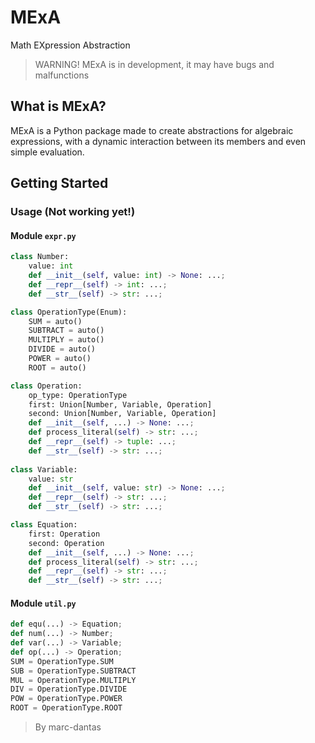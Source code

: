 # MExA
Math EXpression Abstraction

> WARNING! MExA is in development, it may have bugs and malfunctions 

## What is MExA?
MExA is a Python package made
to create abstractions for algebraic
expressions, with a dynamic interaction
between its members and even simple
evaluation.

## Getting Started
### Usage (Not working yet!)
#### Module `expr.py`
```py
class Number:
    value: int
    def __init__(self, value: int) -> None: ...;
    def __repr__(self) -> int: ...;
    def __str__(self) -> str: ...;

class OperationType(Enum):
    SUM = auto()
    SUBTRACT = auto()
    MULTIPLY = auto()
    DIVIDE = auto()
    POWER = auto()
    ROOT = auto()

class Operation:
    op_type: OperationType
    first: Union[Number, Variable, Operation]
    second: Union[Number, Variable, Operation]
    def __init__(self, ...) -> None: ...;
    def process_literal(self) -> str: ...;
    def __repr__(self) -> tuple: ...;
    def __str__(self) -> str: ...;
    
class Variable:
    value: str
    def __init__(self, value: str) -> None: ...;
    def __repr__(self) -> str: ...;
    def __str__(self) -> str: ...;

class Equation:
    first: Operation
    second: Operation
    def __init__(self, ...) -> None: ...;
    def process_literal(self) -> str: ...;
    def __repr__(self) -> str: ...;
    def __str__(self) -> str: ...;
```
#### Module `util.py`
```py
def equ(...) -> Equation;
def num(...) -> Number;
def var(...) -> Variable;
def op(...) -> Operation;
SUM = OperationType.SUM
SUB = OperationType.SUBTRACT
MUL = OperationType.MULTIPLY
DIV = OperationType.DIVIDE
POW = OperationType.POWER
ROOT = OperationType.ROOT
```

> By marc-dantas